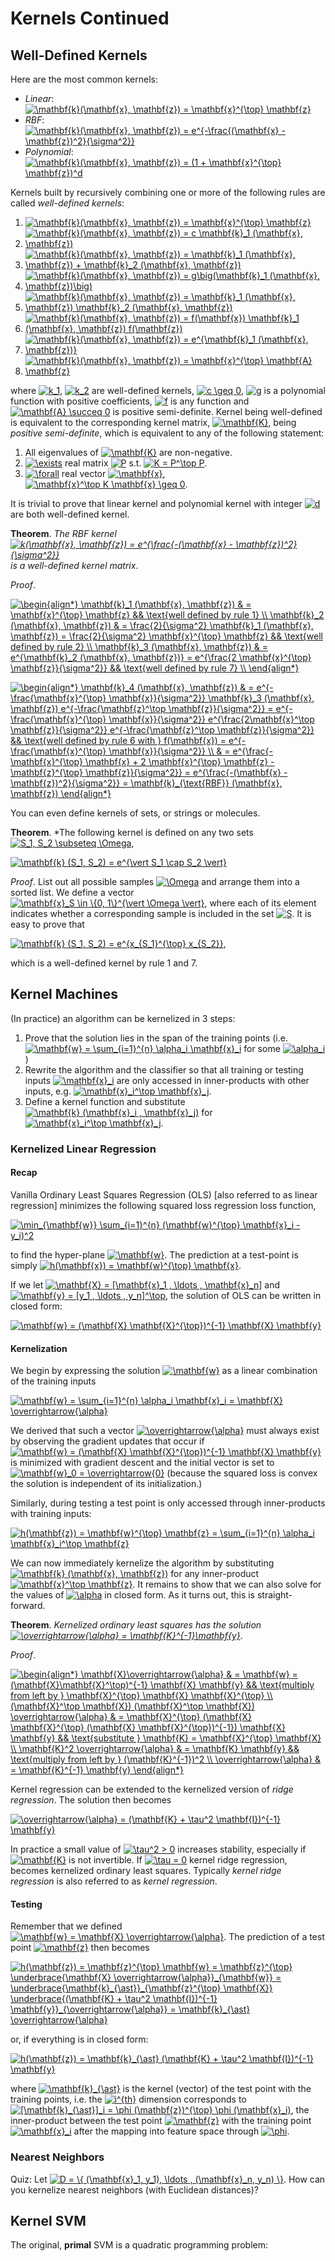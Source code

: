 # Kernels Continued

## Well-Defined Kernels

Here are the most common kernels:

- *Linear*: <a href="https://www.codecogs.com/eqnedit.php?latex=\mathbf{k}(\mathbf{x},&space;\mathbf{z})&space;=&space;\mathbf{x}^{\top}&space;\mathbf{z}" target="_blank"><img src="https://latex.codecogs.com/gif.latex?\mathbf{k}(\mathbf{x},&space;\mathbf{z})&space;=&space;\mathbf{x}^{\top}&space;\mathbf{z}" title="\mathbf{k}(\mathbf{x}, \mathbf{z}) = \mathbf{x}^{\top} \mathbf{z}" /></a>
- *RBF*: <a href="https://www.codecogs.com/eqnedit.php?latex=\mathbf{k}(\mathbf{x},&space;\mathbf{z})&space;=&space;e^{-\frac{(\mathbf{x}&space;-&space;\mathbf{z})^2}{\sigma^2}}" target="_blank"><img src="https://latex.codecogs.com/gif.latex?\mathbf{k}(\mathbf{x},&space;\mathbf{z})&space;=&space;e^{-\frac{(\mathbf{x}&space;-&space;\mathbf{z})^2}{\sigma^2}}" title="\mathbf{k}(\mathbf{x}, \mathbf{z}) = e^{-\frac{(\mathbf{x} - \mathbf{z})^2}{\sigma^2}}" /></a>
- *Polynomial*: <a href="https://www.codecogs.com/eqnedit.php?latex=\mathbf{k}(\mathbf{x},&space;\mathbf{z})&space;=&space;(1&space;&plus;&space;\mathbf{x}^{\top}&space;\mathbf{z})^d" target="_blank"><img src="https://latex.codecogs.com/gif.latex?\mathbf{k}(\mathbf{x},&space;\mathbf{z})&space;=&space;(1&space;&plus;&space;\mathbf{x}^{\top}&space;\mathbf{z})^d" title="\mathbf{k}(\mathbf{x}, \mathbf{z}) = (1 + \mathbf{x}^{\top} \mathbf{z})^d" /></a>

Kernels built by recursively combining one or more of the following rules are called *well-defined kernels*:

1. <a href="https://www.codecogs.com/eqnedit.php?latex=\mathbf{k}(\mathbf{x},&space;\mathbf{z})&space;=&space;\mathbf{x}^{\top}&space;\mathbf{z}" target="_blank"><img src="https://latex.codecogs.com/gif.latex?\mathbf{k}(\mathbf{x},&space;\mathbf{z})&space;=&space;\mathbf{x}^{\top}&space;\mathbf{z}" title="\mathbf{k}(\mathbf{x}, \mathbf{z}) = \mathbf{x}^{\top} \mathbf{z}" /></a>
2. <a href="https://www.codecogs.com/eqnedit.php?latex=\mathbf{k}(\mathbf{x},&space;\mathbf{z})&space;=&space;c&space;\mathbf{k}_1&space;(\mathbf{x},&space;\mathbf{z})" target="_blank"><img src="https://latex.codecogs.com/gif.latex?\mathbf{k}(\mathbf{x},&space;\mathbf{z})&space;=&space;c&space;\mathbf{k}_1&space;(\mathbf{x},&space;\mathbf{z})" title="\mathbf{k}(\mathbf{x}, \mathbf{z}) = c \mathbf{k}_1 (\mathbf{x}, \mathbf{z})" /></a>
3. <a href="https://www.codecogs.com/eqnedit.php?latex=\mathbf{k}(\mathbf{x},&space;\mathbf{z})&space;=&space;\mathbf{k}_1&space;(\mathbf{x},&space;\mathbf{z})&space;&plus;&space;\mathbf{k}_2&space;(\mathbf{x},&space;\mathbf{z})" target="_blank"><img src="https://latex.codecogs.com/gif.latex?\mathbf{k}(\mathbf{x},&space;\mathbf{z})&space;=&space;\mathbf{k}_1&space;(\mathbf{x},&space;\mathbf{z})&space;&plus;&space;\mathbf{k}_2&space;(\mathbf{x},&space;\mathbf{z})" title="\mathbf{k}(\mathbf{x}, \mathbf{z}) = \mathbf{k}_1 (\mathbf{x}, \mathbf{z}) + \mathbf{k}_2 (\mathbf{x}, \mathbf{z})" /></a>
4. <a href="https://www.codecogs.com/eqnedit.php?latex=\mathbf{k}(\mathbf{x},&space;\mathbf{z})&space;=&space;g\big(\mathbf{k}_1&space;(\mathbf{x},&space;\mathbf{z})\big)" target="_blank"><img src="https://latex.codecogs.com/gif.latex?\mathbf{k}(\mathbf{x},&space;\mathbf{z})&space;=&space;g\big(\mathbf{k}_1&space;(\mathbf{x},&space;\mathbf{z})\big)" title="\mathbf{k}(\mathbf{x}, \mathbf{z}) = g\big(\mathbf{k}_1 (\mathbf{x}, \mathbf{z})\big)" /></a>
5. <a href="https://www.codecogs.com/eqnedit.php?latex=\mathbf{k}(\mathbf{x},&space;\mathbf{z})&space;=&space;\mathbf{k}_1&space;(\mathbf{x},&space;\mathbf{z})&space;\mathbf{k}_2&space;(\mathbf{x},&space;\mathbf{z})" target="_blank"><img src="https://latex.codecogs.com/gif.latex?\mathbf{k}(\mathbf{x},&space;\mathbf{z})&space;=&space;\mathbf{k}_1&space;(\mathbf{x},&space;\mathbf{z})&space;\mathbf{k}_2&space;(\mathbf{x},&space;\mathbf{z})" title="\mathbf{k}(\mathbf{x}, \mathbf{z}) = \mathbf{k}_1 (\mathbf{x}, \mathbf{z}) \mathbf{k}_2 (\mathbf{x}, \mathbf{z})" /></a>
6. <a href="https://www.codecogs.com/eqnedit.php?latex=\mathbf{k}(\mathbf{x},&space;\mathbf{z})&space;=&space;f(\mathbf{x})&space;\mathbf{k}_1&space;(\mathbf{x},&space;\mathbf{z})&space;f(\mathbf{z})" target="_blank"><img src="https://latex.codecogs.com/gif.latex?\mathbf{k}(\mathbf{x},&space;\mathbf{z})&space;=&space;f(\mathbf{x})&space;\mathbf{k}_1&space;(\mathbf{x},&space;\mathbf{z})&space;f(\mathbf{z})" title="\mathbf{k}(\mathbf{x}, \mathbf{z}) = f(\mathbf{x}) \mathbf{k}_1 (\mathbf{x}, \mathbf{z}) f(\mathbf{z})" /></a>
7. <a href="https://www.codecogs.com/eqnedit.php?latex=\mathbf{k}(\mathbf{x},&space;\mathbf{z})&space;=&space;e^{\mathbf{k}_1&space;(\mathbf{x},&space;\mathbf{z})}" target="_blank"><img src="https://latex.codecogs.com/gif.latex?\mathbf{k}(\mathbf{x},&space;\mathbf{z})&space;=&space;e^{\mathbf{k}_1&space;(\mathbf{x},&space;\mathbf{z})}" title="\mathbf{k}(\mathbf{x}, \mathbf{z}) = e^{\mathbf{k}_1 (\mathbf{x}, \mathbf{z})}" /></a>
8. <a href="https://www.codecogs.com/eqnedit.php?latex=\mathbf{k}(\mathbf{x},&space;\mathbf{z})&space;=&space;\mathbf{x}^{\top}&space;\mathbf{A}&space;\mathbf{z}" target="_blank"><img src="https://latex.codecogs.com/gif.latex?\mathbf{k}(\mathbf{x},&space;\mathbf{z})&space;=&space;\mathbf{x}^{\top}&space;\mathbf{A}&space;\mathbf{z}" title="\mathbf{k}(\mathbf{x}, \mathbf{z}) = \mathbf{x}^{\top} \mathbf{A} \mathbf{z}" /></a>

where <a href="https://www.codecogs.com/eqnedit.php?latex=k_1" target="_blank"><img src="https://latex.codecogs.com/gif.latex?k_1" title="k_1" /></a>, <a href="https://www.codecogs.com/eqnedit.php?latex=k_2" target="_blank"><img src="https://latex.codecogs.com/gif.latex?k_2" title="k_2" /></a> are well-defined kernels, <a href="https://www.codecogs.com/eqnedit.php?latex=c&space;\geq&space;0" target="_blank"><img src="https://latex.codecogs.com/gif.latex?c&space;\geq&space;0" title="c \geq 0" /></a>, <a href="https://www.codecogs.com/eqnedit.php?latex=g" target="_blank"><img src="https://latex.codecogs.com/gif.latex?g" title="g" /></a> is a polynomial function with positive coefficients, <a href="https://www.codecogs.com/eqnedit.php?latex=f" target="_blank"><img src="https://latex.codecogs.com/gif.latex?f" title="f" /></a> is any function and <a href="https://www.codecogs.com/eqnedit.php?latex=\mathbf{A}&space;\succeq&space;0" target="_blank"><img src="https://latex.codecogs.com/gif.latex?\mathbf{A}&space;\succeq&space;0" title="\mathbf{A} \succeq 0" /></a> is positive semi-definite. Kernel being well-defined is equivalent to the corresponding kernel matrix, <a href="https://www.codecogs.com/eqnedit.php?latex=\mathbf{K}" target="_blank"><img src="https://latex.codecogs.com/gif.latex?\mathbf{K}" title="\mathbf{K}" /></a>, being *positive semi-definite*, which is equivalent to any of the following statement:

1. All eigenvalues of <a href="https://www.codecogs.com/eqnedit.php?latex=\mathbf{K}" target="_blank"><img src="https://latex.codecogs.com/gif.latex?\mathbf{K}" title="\mathbf{K}" /></a> are non-negative.
2. <a href="https://www.codecogs.com/eqnedit.php?latex=\exists" target="_blank"><img src="https://latex.codecogs.com/gif.latex?\exists" title="\exists" /></a> real matrix <a href="https://www.codecogs.com/eqnedit.php?latex=P" target="_blank"><img src="https://latex.codecogs.com/gif.latex?P" title="P" /></a> s.t. <a href="https://www.codecogs.com/eqnedit.php?latex=K&space;=&space;P^\top&space;P" target="_blank"><img src="https://latex.codecogs.com/gif.latex?K&space;=&space;P^\top&space;P" title="K = P^\top P" /></a>.
3. <a href="https://www.codecogs.com/eqnedit.php?latex=\forall" target="_blank"><img src="https://latex.codecogs.com/gif.latex?\forall" title="\forall" /></a> real vector <a href="https://www.codecogs.com/eqnedit.php?latex=\mathbf{x}" target="_blank"><img src="https://latex.codecogs.com/gif.latex?\mathbf{x}" title="\mathbf{x}" /></a>, <a href="https://www.codecogs.com/eqnedit.php?latex=\mathbf{x}^\top&space;K&space;\mathbf{x}&space;\geq&space;0" target="_blank"><img src="https://latex.codecogs.com/gif.latex?\mathbf{x}^\top&space;K&space;\mathbf{x}&space;\geq&space;0" title="\mathbf{x}^\top K \mathbf{x} \geq 0" /></a>.

It is trivial to prove that linear kernel and polynomial kernel with integer <a href="https://www.codecogs.com/eqnedit.php?latex=d" target="_blank"><img src="https://latex.codecogs.com/gif.latex?d" title="d" /></a> are both well-defined kernel.

**Theorem**. *The RBF kernel <a href="https://www.codecogs.com/eqnedit.php?latex=k(\mathbf{x},&space;\mathbf{z})&space;=&space;e^{\frac{-(\mathbf{x}&space;-&space;\mathbf{z})^2}{\sigma^2}}" target="_blank"><img src="https://latex.codecogs.com/gif.latex?k(\mathbf{x},&space;\mathbf{z})&space;=&space;e^{\frac{-(\mathbf{x}&space;-&space;\mathbf{z})^2}{\sigma^2}}" title="k(\mathbf{x}, \mathbf{z}) = e^{\frac{-(\mathbf{x} - \mathbf{z})^2}{\sigma^2}}" /></a> is a well-defined kernel matrix*.

*Proof*.

<a href="https://www.codecogs.com/eqnedit.php?latex=\begin{align*}&space;\mathbf{k}_1&space;(\mathbf{x},&space;\mathbf{z})&space;&&space;=&space;\mathbf{x}^{\top}&space;\mathbf{z}&space;&&&space;\text{well&space;defined&space;by&space;rule&space;1}&space;\\&space;\mathbf{k}_2&space;(\mathbf{x},&space;\mathbf{z})&space;&&space;=&space;\frac{2}{\sigma^2}&space;\mathbf{k}_1&space;(\mathbf{x},&space;\mathbf{z})&space;=&space;\frac{2}{\sigma^2}&space;\mathbf{x}^{\top}&space;\mathbf{z}&space;&&&space;\text{well&space;defined&space;by&space;rule&space;2}&space;\\&space;\mathbf{k}_3&space;(\mathbf{x},&space;\mathbf{z})&space;&&space;=&space;e^{\mathbf{k}_2&space;(\mathbf{x},&space;\mathbf{z})}&space;=&space;e^{\frac{2&space;\mathbf{x}^{\top}&space;\mathbf{z}}{\sigma^2}}&space;&&&space;\text{well&space;defined&space;by&space;rule&space;7}&space;\\&space;\end{align*}" target="_blank"><img src="https://latex.codecogs.com/gif.latex?\begin{align*}&space;\mathbf{k}_1&space;(\mathbf{x},&space;\mathbf{z})&space;&&space;=&space;\mathbf{x}^{\top}&space;\mathbf{z}&space;&&&space;\text{well&space;defined&space;by&space;rule&space;1}&space;\\&space;\mathbf{k}_2&space;(\mathbf{x},&space;\mathbf{z})&space;&&space;=&space;\frac{2}{\sigma^2}&space;\mathbf{k}_1&space;(\mathbf{x},&space;\mathbf{z})&space;=&space;\frac{2}{\sigma^2}&space;\mathbf{x}^{\top}&space;\mathbf{z}&space;&&&space;\text{well&space;defined&space;by&space;rule&space;2}&space;\\&space;\mathbf{k}_3&space;(\mathbf{x},&space;\mathbf{z})&space;&&space;=&space;e^{\mathbf{k}_2&space;(\mathbf{x},&space;\mathbf{z})}&space;=&space;e^{\frac{2&space;\mathbf{x}^{\top}&space;\mathbf{z}}{\sigma^2}}&space;&&&space;\text{well&space;defined&space;by&space;rule&space;7}&space;\\&space;\end{align*}" title="\begin{align*} \mathbf{k}_1 (\mathbf{x}, \mathbf{z}) & = \mathbf{x}^{\top} \mathbf{z} && \text{well defined by rule 1} \\ \mathbf{k}_2 (\mathbf{x}, \mathbf{z}) & = \frac{2}{\sigma^2} \mathbf{k}_1 (\mathbf{x}, \mathbf{z}) = \frac{2}{\sigma^2} \mathbf{x}^{\top} \mathbf{z} && \text{well defined by rule 2} \\ \mathbf{k}_3 (\mathbf{x}, \mathbf{z}) & = e^{\mathbf{k}_2 (\mathbf{x}, \mathbf{z})} = e^{\frac{2 \mathbf{x}^{\top} \mathbf{z}}{\sigma^2}} && \text{well defined by rule 7} \\ \end{align*}" /></a>

<a href="https://www.codecogs.com/eqnedit.php?latex=\begin{align*}&space;\mathbf{k}_4&space;(\mathbf{x},&space;\mathbf{z})&space;&&space;=&space;e^{-\frac{\mathbf{x}^{\top}&space;\mathbf{x}}{\sigma^2}}&space;\mathbf{k}_3&space;(\mathbf{x},&space;\mathbf{z})&space;e^{-\frac{\mathbf{z}^\top&space;\mathbf{z}}{\sigma^2}}&space;=&space;e^{-\frac{\mathbf{x}^{\top}&space;\mathbf{x}}{\sigma^2}}&space;e^{\frac{2\mathbf{x}^\top&space;\mathbf{z}}{\sigma^2}}&space;e^{-\frac{\mathbf{z}^\top&space;\mathbf{z}}{\sigma^2}}&space;&&&space;\text{well&space;defined&space;by&space;rule&space;6&space;with&space;}&space;f(\mathbf{x})&space;=&space;e^{-\frac{\mathbf{x}^{\top}&space;\mathbf{x}}{\sigma^2}}&space;\\&space;&&space;=&space;e^{\frac{-\mathbf{x}^{\top}&space;\mathbf{x}&space;&plus;&space;2&space;\mathbf{x}^{\top}&space;\mathbf{z}&space;-&space;\mathbf{z}^{\top}&space;\mathbf{z}}{\sigma^2}}&space;=&space;e^{\frac{-(\mathbf{x}&space;-&space;\mathbf{z})^2}{\sigma^2}}&space;=&space;\mathbf{k}_{\text{RBF}}&space;(\mathbf{x},&space;\mathbf{z})&space;\end{align*}" target="_blank"><img src="https://latex.codecogs.com/gif.latex?\begin{align*}&space;\mathbf{k}_4&space;(\mathbf{x},&space;\mathbf{z})&space;&&space;=&space;e^{-\frac{\mathbf{x}^{\top}&space;\mathbf{x}}{\sigma^2}}&space;\mathbf{k}_3&space;(\mathbf{x},&space;\mathbf{z})&space;e^{-\frac{\mathbf{z}^\top&space;\mathbf{z}}{\sigma^2}}&space;=&space;e^{-\frac{\mathbf{x}^{\top}&space;\mathbf{x}}{\sigma^2}}&space;e^{\frac{2\mathbf{x}^\top&space;\mathbf{z}}{\sigma^2}}&space;e^{-\frac{\mathbf{z}^\top&space;\mathbf{z}}{\sigma^2}}&space;&&&space;\text{well&space;defined&space;by&space;rule&space;6&space;with&space;}&space;f(\mathbf{x})&space;=&space;e^{-\frac{\mathbf{x}^{\top}&space;\mathbf{x}}{\sigma^2}}&space;\\&space;&&space;=&space;e^{\frac{-\mathbf{x}^{\top}&space;\mathbf{x}&space;&plus;&space;2&space;\mathbf{x}^{\top}&space;\mathbf{z}&space;-&space;\mathbf{z}^{\top}&space;\mathbf{z}}{\sigma^2}}&space;=&space;e^{\frac{-(\mathbf{x}&space;-&space;\mathbf{z})^2}{\sigma^2}}&space;=&space;\mathbf{k}_{\text{RBF}}&space;(\mathbf{x},&space;\mathbf{z})&space;\end{align*}" title="\begin{align*} \mathbf{k}_4 (\mathbf{x}, \mathbf{z}) & = e^{-\frac{\mathbf{x}^{\top} \mathbf{x}}{\sigma^2}} \mathbf{k}_3 (\mathbf{x}, \mathbf{z}) e^{-\frac{\mathbf{z}^\top \mathbf{z}}{\sigma^2}} = e^{-\frac{\mathbf{x}^{\top} \mathbf{x}}{\sigma^2}} e^{\frac{2\mathbf{x}^\top \mathbf{z}}{\sigma^2}} e^{-\frac{\mathbf{z}^\top \mathbf{z}}{\sigma^2}} && \text{well defined by rule 6 with } f(\mathbf{x}) = e^{-\frac{\mathbf{x}^{\top} \mathbf{x}}{\sigma^2}} \\ & = e^{\frac{-\mathbf{x}^{\top} \mathbf{x} + 2 \mathbf{x}^{\top} \mathbf{z} - \mathbf{z}^{\top} \mathbf{z}}{\sigma^2}} = e^{\frac{-(\mathbf{x} - \mathbf{z})^2}{\sigma^2}} = \mathbf{k}_{\text{RBF}} (\mathbf{x}, \mathbf{z}) \end{align*}" /></a>

You can even define kernels of sets, or strings or molecules.

**Theorem**. *The following kernel is defined on any two sets <a href="https://www.codecogs.com/eqnedit.php?latex=S_1,&space;S_2&space;\subseteq&space;\Omega" target="_blank"><img src="https://latex.codecogs.com/gif.latex?S_1,&space;S_2&space;\subseteq&space;\Omega" title="S_1, S_2 \subseteq \Omega" /></a>,

<a href="https://www.codecogs.com/eqnedit.php?latex=\mathbf{k}&space;(S_1,&space;S_2)&space;=&space;e^{\vert&space;S_1&space;\cap&space;S_2&space;\vert}" target="_blank"><img src="https://latex.codecogs.com/gif.latex?\mathbf{k}&space;(S_1,&space;S_2)&space;=&space;e^{\vert&space;S_1&space;\cap&space;S_2&space;\vert}" title="\mathbf{k} (S_1, S_2) = e^{\vert S_1 \cap S_2 \vert}" /></a>

*Proof*. List out all possible samples <a href="https://www.codecogs.com/eqnedit.php?latex=\Omega" target="_blank"><img src="https://latex.codecogs.com/gif.latex?\Omega" title="\Omega" /></a> and arrange them into a sorted list. We define a vector <a href="https://www.codecogs.com/eqnedit.php?latex=\mathbf{x}_S&space;\in&space;\{0,&space;1\}^{\vert&space;\Omega&space;\vert}" target="_blank"><img src="https://latex.codecogs.com/gif.latex?\mathbf{x}_S&space;\in&space;\{0,&space;1\}^{\vert&space;\Omega&space;\vert}" title="\mathbf{x}_S \in \{0, 1\}^{\vert \Omega \vert}" /></a>, where each of its element indicates whether a corresponding sample is included in the set <a href="https://www.codecogs.com/eqnedit.php?latex=S" target="_blank"><img src="https://latex.codecogs.com/gif.latex?S" title="S" /></a>. It is easy to prove that

<a href="https://www.codecogs.com/eqnedit.php?latex=\mathbf{k}&space;(S_1,&space;S_2)&space;=&space;e^{x_{S_1}^{\top}&space;x_{S_2}}" target="_blank"><img src="https://latex.codecogs.com/gif.latex?\mathbf{k}&space;(S_1,&space;S_2)&space;=&space;e^{x_{S_1}^{\top}&space;x_{S_2}}" title="\mathbf{k} (S_1, S_2) = e^{x_{S_1}^{\top} x_{S_2}}" /></a>,

which is a well-defined kernel by rule 1 and 7.

## Kernel Machines

(In practice) an algorithm can be kernelized in 3 steps:

1. Prove that the solution lies in the span of the training points (i.e. <a href="https://www.codecogs.com/eqnedit.php?latex=\mathbf{w}&space;=&space;\sum_{i=1}^{n}&space;\alpha_i&space;\mathbf{x}_i" target="_blank"><img src="https://latex.codecogs.com/gif.latex?\mathbf{w}&space;=&space;\sum_{i=1}^{n}&space;\alpha_i&space;\mathbf{x}_i" title="\mathbf{w} = \sum_{i=1}^{n} \alpha_i \mathbf{x}_i" /></a> for some <a href="https://www.codecogs.com/eqnedit.php?latex=\alpha_i" target="_blank"><img src="https://latex.codecogs.com/gif.latex?\alpha_i" title="\alpha_i" /></a>)
2. Rewrite the algorithm and the classifier so that all training or testing inputs <a href="https://www.codecogs.com/eqnedit.php?latex=\mathbf{x}_i" target="_blank"><img src="https://latex.codecogs.com/gif.latex?\mathbf{x}_i" title="\mathbf{x}_i" /></a> are only accessed in inner-products with other inputs, e.g. <a href="https://www.codecogs.com/eqnedit.php?latex=\mathbf{x}_i^\top&space;\mathbf{x}_j" target="_blank"><img src="https://latex.codecogs.com/gif.latex?\mathbf{x}_i^\top&space;\mathbf{x}_j" title="\mathbf{x}_i^\top \mathbf{x}_j" /></a>.
3. Define a kernel function and substitute <a href="https://www.codecogs.com/eqnedit.php?latex=\mathbf{k}&space;(\mathbf{x}_i&space;,&space;\mathbf{x}_j)" target="_blank"><img src="https://latex.codecogs.com/gif.latex?\mathbf{k}&space;(\mathbf{x}_i&space;,&space;\mathbf{x}_j)" title="\mathbf{k} (\mathbf{x}_i , \mathbf{x}_j)" /></a> for <a href="https://www.codecogs.com/eqnedit.php?latex=\mathbf{x}_i^\top&space;\mathbf{x}_j" target="_blank"><img src="https://latex.codecogs.com/gif.latex?\mathbf{x}_i^\top&space;\mathbf{x}_j" title="\mathbf{x}_i^\top \mathbf{x}_j" /></a>.

### Kernelized Linear Regression

#### Recap

Vanilla Ordinary Least Squares Regression (OLS) [also referred to as linear regression] minimizes the following squared loss regression loss function,

<a href="https://www.codecogs.com/eqnedit.php?latex=\min_{\mathbf{w}}&space;\sum_{i=1}^{n}&space;(\mathbf{w}^{\top}&space;\mathbf{x}_i&space;-&space;y_i)^2" target="_blank"><img src="https://latex.codecogs.com/gif.latex?\min_{\mathbf{w}}&space;\sum_{i=1}^{n}&space;(\mathbf{w}^{\top}&space;\mathbf{x}_i&space;-&space;y_i)^2" title="\min_{\mathbf{w}} \sum_{i=1}^{n} (\mathbf{w}^{\top} \mathbf{x}_i - y_i)^2" /></a>

to find the hyper-plane <a href="https://www.codecogs.com/eqnedit.php?latex=\mathbf{w}" target="_blank"><img src="https://latex.codecogs.com/gif.latex?\mathbf{w}" title="\mathbf{w}" /></a>. The prediction at a test-point is simply <a href="https://www.codecogs.com/eqnedit.php?latex=h(\mathbf{x})&space;=&space;\mathbf{w}^{\top}&space;\mathbf{x}" target="_blank"><img src="https://latex.codecogs.com/gif.latex?h(\mathbf{x})&space;=&space;\mathbf{w}^{\top}&space;\mathbf{x}" title="h(\mathbf{x}) = \mathbf{w}^{\top} \mathbf{x}" /></a>.

If we let <a href="https://www.codecogs.com/eqnedit.php?latex=\mathbf{X}&space;=&space;[\mathbf{x}_1&space;,&space;\ldots&space;,&space;\mathbf{x}_n]" target="_blank"><img src="https://latex.codecogs.com/gif.latex?\mathbf{X}&space;=&space;[\mathbf{x}_1&space;,&space;\ldots&space;,&space;\mathbf{x}_n]" title="\mathbf{X} = [\mathbf{x}_1 , \ldots , \mathbf{x}_n]" /></a> and <a href="https://www.codecogs.com/eqnedit.php?latex=\mathbf{y}&space;=&space;[y_1&space;,&space;\ldots&space;,&space;y_n]^\top" target="_blank"><img src="https://latex.codecogs.com/gif.latex?\mathbf{y}&space;=&space;[y_1&space;,&space;\ldots&space;,&space;y_n]^\top" title="\mathbf{y} = [y_1 , \ldots , y_n]^\top" /></a>, the solution of OLS can be written in closed form:

<a href="https://www.codecogs.com/eqnedit.php?latex=\mathbf{w}&space;=&space;(\mathbf{X}&space;\mathbf{X}^{\top})^{-1}&space;\mathbf{X}&space;\mathbf{y}" target="_blank"><img src="https://latex.codecogs.com/gif.latex?\mathbf{w}&space;=&space;(\mathbf{X}&space;\mathbf{X}^{\top})^{-1}&space;\mathbf{X}&space;\mathbf{y}" title="\mathbf{w} = (\mathbf{X} \mathbf{X}^{\top})^{-1} \mathbf{X} \mathbf{y}" /></a>

#### Kernelization

We begin by expressing the solution <a href="https://www.codecogs.com/eqnedit.php?latex=\mathbf{w}" target="_blank"><img src="https://latex.codecogs.com/gif.latex?\mathbf{w}" title="\mathbf{w}" /></a> as a linear combination of the training inputs

<a href="https://www.codecogs.com/eqnedit.php?latex=\mathbf{w}&space;=&space;\sum_{i=1}^{n}&space;\alpha_i&space;\mathbf{x}_i&space;=&space;\mathbf{X}&space;\overrightarrow{\alpha}" target="_blank"><img src="https://latex.codecogs.com/gif.latex?\mathbf{w}&space;=&space;\sum_{i=1}^{n}&space;\alpha_i&space;\mathbf{x}_i&space;=&space;\mathbf{X}&space;\overrightarrow{\alpha}" title="\mathbf{w} = \sum_{i=1}^{n} \alpha_i \mathbf{x}_i = \mathbf{X} \overrightarrow{\alpha}" /></a>

We derived that such a vector <a href="https://www.codecogs.com/eqnedit.php?latex=\overrightarrow{\alpha}" target="_blank"><img src="https://latex.codecogs.com/gif.latex?\overrightarrow{\alpha}" title="\overrightarrow{\alpha}" /></a> must always exist by observing the gradient updates that occur if <a href="https://www.codecogs.com/eqnedit.php?latex=\mathbf{w}&space;=&space;(\mathbf{X}&space;\mathbf{X}^{\top})^{-1}&space;\mathbf{X}&space;\mathbf{y}" target="_blank"><img src="https://latex.codecogs.com/gif.latex?\mathbf{w}&space;=&space;(\mathbf{X}&space;\mathbf{X}^{\top})^{-1}&space;\mathbf{X}&space;\mathbf{y}" title="\mathbf{w} = (\mathbf{X} \mathbf{X}^{\top})^{-1} \mathbf{X} \mathbf{y}" /></a> is minimized with gradient descent and the initial vector is set to <a href="https://www.codecogs.com/eqnedit.php?latex=\mathbf{w}_0&space;=&space;\overrightarrow{0}" target="_blank"><img src="https://latex.codecogs.com/gif.latex?\mathbf{w}_0&space;=&space;\overrightarrow{0}" title="\mathbf{w}_0 = \overrightarrow{0}" /></a> (because the squared loss is convex the solution is independent of its initialization.)

Similarly, during testing a test point is only accessed through inner-products with training inputs:

<a href="https://www.codecogs.com/eqnedit.php?latex=h(\mathbf{z})&space;=&space;\mathbf{w}^{\top}&space;\mathbf{z}&space;=&space;\sum_{i=1}^{n}&space;\alpha_i&space;\mathbf{x}_i^\top&space;\mathbf{z}" target="_blank"><img src="https://latex.codecogs.com/gif.latex?h(\mathbf{z})&space;=&space;\mathbf{w}^{\top}&space;\mathbf{z}&space;=&space;\sum_{i=1}^{n}&space;\alpha_i&space;\mathbf{x}_i^\top&space;\mathbf{z}" title="h(\mathbf{z}) = \mathbf{w}^{\top} \mathbf{z} = \sum_{i=1}^{n} \alpha_i \mathbf{x}_i^\top \mathbf{z}" /></a>

We can now immediately kernelize the algorithm by substituting <a href="https://www.codecogs.com/eqnedit.php?latex=\mathbf{k}&space;(\mathbf{x},&space;\mathbf{z})" target="_blank"><img src="https://latex.codecogs.com/gif.latex?\mathbf{k}&space;(\mathbf{x},&space;\mathbf{z})" title="\mathbf{k} (\mathbf{x}, \mathbf{z})" /></a> for any inner-product <a href="https://www.codecogs.com/eqnedit.php?latex=\mathbf{x}^\top&space;\mathbf{z}" target="_blank"><img src="https://latex.codecogs.com/gif.latex?\mathbf{x}^\top&space;\mathbf{z}" title="\mathbf{x}^\top \mathbf{z}" /></a>. It remains to show that we can also solve for the values of <a href="https://www.codecogs.com/eqnedit.php?latex=\alpha" target="_blank"><img src="https://latex.codecogs.com/gif.latex?\alpha" title="\alpha" /></a> in closed form. As it turns out, this is straight-forward.

**Theorem**. *Kernelized ordinary least squares has the solution <a href="https://www.codecogs.com/eqnedit.php?latex=\overrightarrow{\alpha}&space;=&space;\mathbf{K}^{-1}\mathbf{y}" target="_blank"><img src="https://latex.codecogs.com/gif.latex?\overrightarrow{\alpha}&space;=&space;\mathbf{K}^{-1}\mathbf{y}" title="\overrightarrow{\alpha} = \mathbf{K}^{-1}\mathbf{y}" /></a>*.

*Proof*.

<a href="https://www.codecogs.com/eqnedit.php?latex=\begin{align*}&space;\mathbf{X}\overrightarrow{\alpha}&space;&&space;=&space;\mathbf{w}&space;=&space;(\mathbf{X}\mathbf{X}^\top)^{-1}&space;\mathbf{X}&space;\mathbf{y}&space;&&&space;\text{multiply&space;from&space;left&space;by&space;}&space;\mathbf{X}^{\top}&space;\mathbf{X}&space;\mathbf{X}^{\top}&space;\\&space;(\mathbf{X}^\top&space;\mathbf{X})&space;(\mathbf{X}^\top&space;\mathbf{X})&space;\overrightarrow{\alpha}&space;&&space;=&space;\mathbf{X}^{\top}&space;(\mathbf{X}&space;\mathbf{X}^{\top}&space;(\mathbf{X}&space;\mathbf{X}^{\top})^{-1})&space;\mathbf{X}&space;\mathbf{y}&space;&&&space;\text{substitute&space;}&space;\mathbf{K}&space;=&space;\mathbf{X}^{\top}&space;\mathbf{X}&space;\\&space;\mathbf{K}^2&space;\overrightarrow{\alpha}&space;&&space;=&space;\mathbf{K}&space;\mathbf{y}&space;&&&space;\text{multiply&space;from&space;left&space;by&space;}&space;(\mathbf{K}^{-1})^2&space;\\&space;\overrightarrow{\alpha}&space;&&space;=&space;\mathbf{K}^{-1}&space;\mathbf{y}&space;\end{align*}" target="_blank"><img src="https://latex.codecogs.com/gif.latex?\begin{align*}&space;\mathbf{X}\overrightarrow{\alpha}&space;&&space;=&space;\mathbf{w}&space;=&space;(\mathbf{X}\mathbf{X}^\top)^{-1}&space;\mathbf{X}&space;\mathbf{y}&space;&&&space;\text{multiply&space;from&space;left&space;by&space;}&space;\mathbf{X}^{\top}&space;\mathbf{X}&space;\mathbf{X}^{\top}&space;\\&space;(\mathbf{X}^\top&space;\mathbf{X})&space;(\mathbf{X}^\top&space;\mathbf{X})&space;\overrightarrow{\alpha}&space;&&space;=&space;\mathbf{X}^{\top}&space;(\mathbf{X}&space;\mathbf{X}^{\top}&space;(\mathbf{X}&space;\mathbf{X}^{\top})^{-1})&space;\mathbf{X}&space;\mathbf{y}&space;&&&space;\text{substitute&space;}&space;\mathbf{K}&space;=&space;\mathbf{X}^{\top}&space;\mathbf{X}&space;\\&space;\mathbf{K}^2&space;\overrightarrow{\alpha}&space;&&space;=&space;\mathbf{K}&space;\mathbf{y}&space;&&&space;\text{multiply&space;from&space;left&space;by&space;}&space;(\mathbf{K}^{-1})^2&space;\\&space;\overrightarrow{\alpha}&space;&&space;=&space;\mathbf{K}^{-1}&space;\mathbf{y}&space;\end{align*}" title="\begin{align*} \mathbf{X}\overrightarrow{\alpha} & = \mathbf{w} = (\mathbf{X}\mathbf{X}^\top)^{-1} \mathbf{X} \mathbf{y} && \text{multiply from left by } \mathbf{X}^{\top} \mathbf{X} \mathbf{X}^{\top} \\ (\mathbf{X}^\top \mathbf{X}) (\mathbf{X}^\top \mathbf{X}) \overrightarrow{\alpha} & = \mathbf{X}^{\top} (\mathbf{X} \mathbf{X}^{\top} (\mathbf{X} \mathbf{X}^{\top})^{-1}) \mathbf{X} \mathbf{y} && \text{substitute } \mathbf{K} = \mathbf{X}^{\top} \mathbf{X} \\ \mathbf{K}^2 \overrightarrow{\alpha} & = \mathbf{K} \mathbf{y} && \text{multiply from left by } (\mathbf{K}^{-1})^2 \\ \overrightarrow{\alpha} & = \mathbf{K}^{-1} \mathbf{y} \end{align*}" /></a>

Kernel regression can be extended to the kernelized version of *ridge regression*. The solution then becomes

<a href="https://www.codecogs.com/eqnedit.php?latex=\overrightarrow{\alpha}&space;=&space;(\mathbf{K}&space;&plus;&space;\tau^2&space;\mathbf{I})^{-1}&space;\mathbf{y}" target="_blank"><img src="https://latex.codecogs.com/gif.latex?\overrightarrow{\alpha}&space;=&space;(\mathbf{K}&space;&plus;&space;\tau^2&space;\mathbf{I})^{-1}&space;\mathbf{y}" title="\overrightarrow{\alpha} = (\mathbf{K} + \tau^2 \mathbf{I})^{-1} \mathbf{y}" /></a>

In practice a small value of <a href="https://www.codecogs.com/eqnedit.php?latex=\tau^2&space;>&space;0" target="_blank"><img src="https://latex.codecogs.com/gif.latex?\tau^2&space;>&space;0" title="\tau^2 > 0" /></a> increases stability, especially if <a href="https://www.codecogs.com/eqnedit.php?latex=\mathbf{K}" target="_blank"><img src="https://latex.codecogs.com/gif.latex?\mathbf{K}" title="\mathbf{K}" /></a> is not invertible. If <a href="https://www.codecogs.com/eqnedit.php?latex=\tau&space;=&space;0" target="_blank"><img src="https://latex.codecogs.com/gif.latex?\tau&space;=&space;0" title="\tau = 0" /></a> kernel ridge regression, becomes kernelized ordinary least squares. Typically *kernel ridge regression* is also referred to as *kernel regression*.

#### Testing

Remember that we defined <a href="https://www.codecogs.com/eqnedit.php?latex=\mathbf{w}&space;=&space;\mathbf{X}&space;\overrightarrow{\alpha}" target="_blank"><img src="https://latex.codecogs.com/gif.latex?\mathbf{w}&space;=&space;\mathbf{X}&space;\overrightarrow{\alpha}" title="\mathbf{w} = \mathbf{X} \overrightarrow{\alpha}" /></a>. The prediction of a test point <a href="https://www.codecogs.com/eqnedit.php?latex=\mathbf{z}" target="_blank"><img src="https://latex.codecogs.com/gif.latex?\mathbf{z}" title="\mathbf{z}" /></a> then becomes

<a href="https://www.codecogs.com/eqnedit.php?latex=h(\mathbf{z})&space;=&space;\mathbf{z}^{\top}&space;\mathbf{w}&space;=&space;\mathbf{z}^{\top}&space;\underbrace{\mathbf{X}&space;\overrightarrow{\alpha}}_{\mathbf{w}}&space;=&space;\underbrace{\mathbf{k}_{\ast}}_{\mathbf{z}^{\top}&space;\mathbf{X}}&space;\underbrace{(\mathbf{K}&space;&plus;&space;\tau^2&space;\mathbf{I})^{-1}&space;\mathbf{y}}_{\overrightarrow{\alpha}}&space;=&space;\mathbf{k}_{\ast}&space;\overrightarrow{\alpha}" target="_blank"><img src="https://latex.codecogs.com/gif.latex?h(\mathbf{z})&space;=&space;\mathbf{z}^{\top}&space;\mathbf{w}&space;=&space;\mathbf{z}^{\top}&space;\underbrace{\mathbf{X}&space;\overrightarrow{\alpha}}_{\mathbf{w}}&space;=&space;\underbrace{\mathbf{k}_{\ast}}_{\mathbf{z}^{\top}&space;\mathbf{X}}&space;\underbrace{(\mathbf{K}&space;&plus;&space;\tau^2&space;\mathbf{I})^{-1}&space;\mathbf{y}}_{\overrightarrow{\alpha}}&space;=&space;\mathbf{k}_{\ast}&space;\overrightarrow{\alpha}" title="h(\mathbf{z}) = \mathbf{z}^{\top} \mathbf{w} = \mathbf{z}^{\top} \underbrace{\mathbf{X} \overrightarrow{\alpha}}_{\mathbf{w}} = \underbrace{\mathbf{k}_{\ast}}_{\mathbf{z}^{\top} \mathbf{X}} \underbrace{(\mathbf{K} + \tau^2 \mathbf{I})^{-1} \mathbf{y}}_{\overrightarrow{\alpha}} = \mathbf{k}_{\ast} \overrightarrow{\alpha}" /></a>

or, if everything is in closed form:

<a href="https://www.codecogs.com/eqnedit.php?latex=h(\mathbf{z})&space;=&space;\mathbf{k}_{\ast}&space;(\mathbf{K}&space;&plus;&space;\tau^2&space;\mathbf{I})^{-1}&space;\mathbf{y}" target="_blank"><img src="https://latex.codecogs.com/gif.latex?h(\mathbf{z})&space;=&space;\mathbf{k}_{\ast}&space;(\mathbf{K}&space;&plus;&space;\tau^2&space;\mathbf{I})^{-1}&space;\mathbf{y}" title="h(\mathbf{z}) = \mathbf{k}_{\ast} (\mathbf{K} + \tau^2 \mathbf{I})^{-1} \mathbf{y}" /></a>

where <a href="https://www.codecogs.com/eqnedit.php?latex=\mathbf{k}_{\ast}" target="_blank"><img src="https://latex.codecogs.com/gif.latex?\mathbf{k}_{\ast}" title="\mathbf{k}_{\ast}" /></a> is the kernel (vector) of the test point with the training points, i.e. the <a href="https://www.codecogs.com/eqnedit.php?latex=i^{th}" target="_blank"><img src="https://latex.codecogs.com/gif.latex?i^{th}" title="i^{th}" /></a> dimension corresponds to <a href="https://www.codecogs.com/eqnedit.php?latex=[\mathbf{k}_{\ast}]_i&space;=&space;\phi&space;(\mathbf{z})^{\top}&space;\phi&space;(\mathbf{x}_i)" target="_blank"><img src="https://latex.codecogs.com/gif.latex?[\mathbf{k}_{\ast}]_i&space;=&space;\phi&space;(\mathbf{z})^{\top}&space;\phi&space;(\mathbf{x}_i)" title="[\mathbf{k}_{\ast}]_i = \phi (\mathbf{z})^{\top} \phi (\mathbf{x}_i)" /></a>, the inner-product between the test point <a href="https://www.codecogs.com/eqnedit.php?latex=\mathbf{z}" target="_blank"><img src="https://latex.codecogs.com/gif.latex?\mathbf{z}" title="\mathbf{z}" /></a> with the training point <a href="https://www.codecogs.com/eqnedit.php?latex=\mathbf{x}_i" target="_blank"><img src="https://latex.codecogs.com/gif.latex?\mathbf{x}_i" title="\mathbf{x}_i" /></a> after the mapping into feature space through <a href="https://www.codecogs.com/eqnedit.php?latex=\phi" target="_blank"><img src="https://latex.codecogs.com/gif.latex?\phi" title="\phi" /></a>.

### Nearest Neighbors

Quiz: Let <a href="https://www.codecogs.com/eqnedit.php?latex=D&space;=&space;\{&space;(\mathbf{x}_1,&space;y_1),&space;\ldots&space;,&space;(\mathbf{x}_n,&space;y_n)&space;\}" target="_blank"><img src="https://latex.codecogs.com/gif.latex?D&space;=&space;\{&space;(\mathbf{x}_1,&space;y_1),&space;\ldots&space;,&space;(\mathbf{x}_n,&space;y_n)&space;\}" title="D = \{ (\mathbf{x}_1, y_1), \ldots , (\mathbf{x}_n, y_n) \}" /></a>. How can you kernelize nearest neighbors (with Euclidean distances)?

## Kernel SVM

The original, **primal** SVM is a quadratic programming problem:













































































